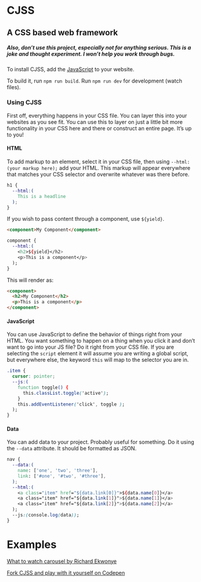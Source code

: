 # CJSS

## A CSS based web framework

##### Also, don’t use this project, especially not for anything serious. This is a joke and thought experiment. I won’t help you work through bugs.

To install CJSS, add the [JavaScript](https://github.com/scottkellum/CJSS/blob/master/dist/cjss.min.js) to your website.

To build it, run `npm run build`.
Run `npm run dev` for development (watch files).

### Using CJSS

First off, everything happens in your CSS file. You can layer this into your websites as you see fit. You can use this to layer on just a little bit more functionality in your CSS here and there or construct an entire page. It’s up to you!

#### HTML

To add markup to an element, select it in your CSS file, then using `--html:(your markup here);` add your HTML. This markup will appear everywhere that matches your CSS selector and overwrite whatever was there before.

```css
h1 {
  --html:(
    This is a headline
  );
}
```

If you wish to pass content through a component, use `${yield}`.

```html
<component>My Component</component>
```

```css
component {
  --html:(
    <h2>${yield}</h2>
    <p>This is a component</p>
  );
}
```

This will render as:

```html
<component>
  <h2>My Component</h2>
  <p>This is a component</p>
</component>
```

#### JavaScript

You can use JavaScript to define the behavior of things right from your HTML. You want something to happen on a thing when you click it and don’t want to go into your JS file? Do it right from your CSS file. If you are selecting the `script` element it will assume you are writing a global script, but everywhere else, the keyword `this` will map to the selector you are in.

```css
.item {
  cursor: pointer;
  --js:(
    function toggle() {
      this.classList.toggle('active');
    }
    this.addEventListener('click', toggle );
  );
}
```

#### Data

You can add data to your project. Probably useful for something. Do it using the `--data` attribute. It should be formatted as JSON.

```css
nav {
  --data:(
    name: ['one', 'two', 'three'],
    link: ['#one', '#two', '#three'],
  );
  --html:(
    <a class="item" href="${data.link[0]}">${data.name[0]}</a>
    <a class="item" href="${data.link[1]}">${data.name[1]}</a>
    <a class="item" href="${data.link[2]}">${data.name[2]}</a>
  );
  --js:(console.log(data));
}
```

# Examples

[What to watch carousel by Richard Ekwonye](https://codepen.io/ekwonye/full/QXEzZv)

[Fork CJSS and play with it yourself on Codepen](https://codepen.io/scottkellum/pen/WqwjLm)
